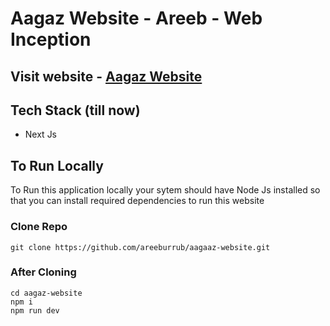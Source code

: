 # Aagaz Website - Areeb - Web Inception

## Visit website - [Aagaz Website](https://aagaaz-website.vercel.app/)

## Tech Stack (till now)
- Next Js

## To Run Locally
To Run this application locally your sytem should have Node Js installed so that you can install required dependencies to run  this website

### Clone Repo
```git
git clone https://github.com/areeburrub/aagaaz-website.git
```

### After Cloning
```
cd aagaz-website
npm i
npm run dev
```